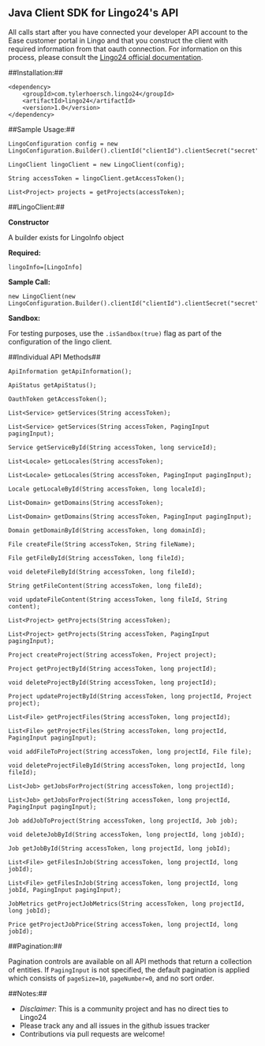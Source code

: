 **Java Client SDK for Lingo24's API**
----
  All calls start after you have connected your developer API account to the Ease customer portal in Lingo and that you 
  construct the client with required information from that oauth connection. For information on this process, please consult
  the [Lingo24 official documentation](https://developer.lingo24.com/documentation).
  
##Installation:##

    <dependency>
        <groupId>com.tylerhoersch.lingo24</groupId>
        <artifactId>lingo24</artifactId>
        <version>1.0</version>
    </dependency>
    

##Sample Usage:##
      
    LingoConfiguration config = new LingoConfiguration.Builder().clientId("clientId").clientSecret("secret").redirectUri("localhost").refreshToken("refresh").isSandbox(true).build();
    
    LingoClient lingoClient = new LingoClient(config);
    
    String accessToken = lingoClient.getAccessToken();
    
    List<Project> projects = getProjects(accessToken);
 


##LingoClient:##
  
**Constructor**
        
A builder exists for LingoInfo object 

**Required:**
 
    lingoInfo=[LingoInfo]

   **Sample Call:**

    new LingoClient(new LingoConfiguration.Builder().clientId("clientId").clientSecret("secret").isSandbox(true).redirectUri("localhost").refreshToken("refresh").build());


   **Sandbox:**
   
   For testing purposes, use the `.isSandbox(true)` flag as part of the configuration of the lingo client.

##Individual API Methods##

    ApiInformation getApiInformation();
    
    ApiStatus getApiStatus();
    
    OauthToken getAccessToken();
    
    List<Service> getServices(String accessToken);
    
    List<Service> getServices(String accessToken, PagingInput pagingInput);
    
    Service getServiceById(String accessToken, long serviceId);
    
    List<Locale> getLocales(String accessToken);
    
    List<Locale> getLocales(String accessToken, PagingInput pagingInput);
    
    Locale getLocaleById(String accessToken, long localeId);
    
    List<Domain> getDomains(String accessToken);
    
    List<Domain> getDomains(String accessToken, PagingInput pagingInput);
    
    Domain getDomainById(String accessToken, long domainId);
    
    File createFile(String accessToken, String fileName);
    
    File getFileById(String accessToken, long fileId);
    
    void deleteFileById(String accessToken, long fileId);
    
    String getFileContent(String accessToken, long fileId);
    
    void updateFileContent(String accessToken, long fileId, String content);
    
    List<Project> getProjects(String accessToken);
    
    List<Project> getProjects(String accessToken, PagingInput pagingInput);
    
    Project createProject(String accessToken, Project project);
    
    Project getProjectById(String accessToken, long projectId);
    
    void deleteProjectById(String accessToken, long projectId);
    
    Project updateProjectById(String accessToken, long projectId, Project project);
    
    List<File> getProjectFiles(String accessToken, long projectId);
    
    List<File> getProjectFiles(String accessToken, long projectId, PagingInput pagingInput);
    
    void addFileToProject(String accessToken, long projectId, File file);
    
    void deleteProjectFileById(String accessToken, long projectId, long fileId);
    
    List<Job> getJobsForProject(String accessToken, long projectId);
    
    List<Job> getJobsForProject(String accessToken, long projectId, PagingInput pagingInput);
    
    Job addJobToProject(String accessToken, long projectId, Job job);
    
    void deleteJobById(String accessToken, long projectId, long jobId);
    
    Job getJobById(String accessToken, long projectId, long jobId);
    
    List<File> getFilesInJob(String accessToken, long projectId, long jobId);
    
    List<File> getFilesInJob(String accessToken, long projectId, long jobId, PagingInput pagingInput);
    
    JobMetrics getProjectJobMetrics(String accessToken, long projectId, long jobId);
    
    Price getProjectJobPrice(String accessToken, long projectId, long jobId);
    
    
##Pagination:##
  
  Pagination controls are available on all API methods that return a collection of entities. If `PagingInput` is not specified, the default pagination is applied which consists of `pageSize=10`, `pageNumber=0`, and no sort order.

##Notes:##

  * *Disclaimer*: This is a community project and has no direct ties to Lingo24
  * Please track any and all issues in the github issues tracker
  * Contributions via pull requests are welcome!
